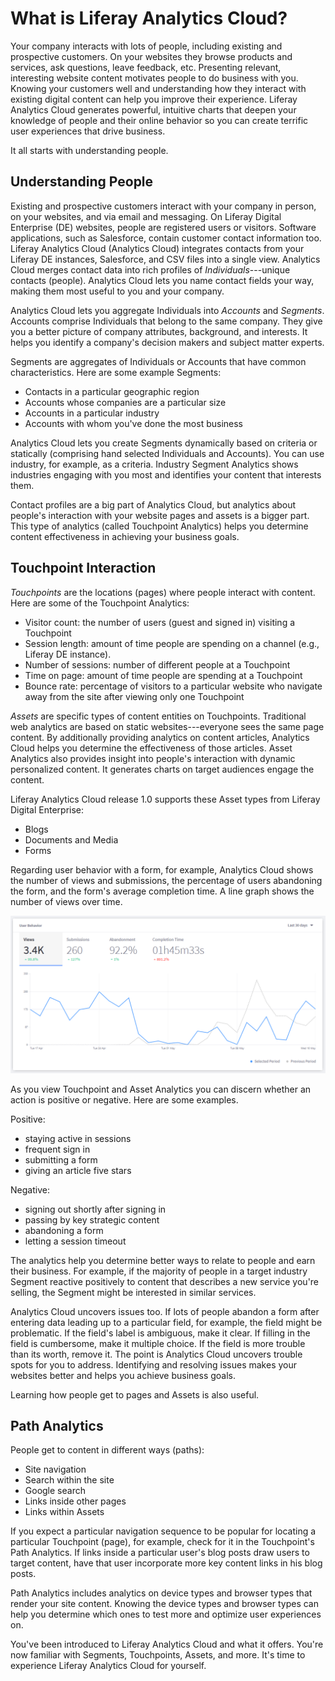 # What is Liferay Analytics Cloud?

Your company interacts with lots of people, including existing and prospective
customers. On your websites they browse products and services, ask questions,
leave feedback, etc. Presenting relevant, interesting website content motivates
people to do business with you. Knowing your customers well and understanding
how they interact with existing digital content can help you improve their
experience. Liferay Analytics Cloud generates powerful, intuitive charts that
deepen your knowledge of people and their online behavior so you can create
terrific user experiences that drive business. 

It all starts with understanding people.

## Understanding People 

Existing and prospective customers interact with your company in person, on your
websites, and via email and messaging. On Liferay Digital Enterprise (DE)
websites, people are registered users or visitors. Software applications, such
as Salesforce, contain customer contact information too. Liferay Analytics Cloud
(Analytics Cloud) integrates contacts from your Liferay DE instances,
Salesforce, and CSV files into a single view. Analytics Cloud merges contact
data into rich profiles of *Individuals*---unique contacts (people). Analytics
Cloud lets you name contact fields your way, making them most useful to you and
your company.

Analytics Cloud lets you aggregate Individuals into *Accounts* and *Segments*.
Accounts comprise Individuals that belong to the same company. They give you a
better picture of company attributes, background, and interests. It helps you
identify a company's decision makers and subject matter experts.

Segments are aggregates of Individuals or Accounts that have common
characteristics. Here are some example Segments:

- Contacts in a particular geographic region
- Accounts whose companies are a particular size
- Accounts in a particular industry
- Accounts with whom you've done the most business

Analytics Cloud lets you create Segments dynamically based on criteria or
statically (comprising hand selected Individuals and Accounts). You can use
industry, for example, as a criteria. Industry Segment Analytics shows
industries engaging with you most and identifies your content that interests
them. 

Contact profiles are a big part of Analytics Cloud, but analytics about people's
interaction with your website pages and assets is a bigger part. This type of
analytics (called Touchpoint Analytics) helps you determine content
effectiveness in achieving your business goals. 

## Touchpoint Interaction

*Touchpoints* are the locations (pages) where people interact with content. Here
are some of the Touchpoint Analytics: 

-   Visitor count: the number of users (guest and signed in) visiting a 
    Touchpoint
-   Session length: amount of time people are spending on a channel (e.g., 
    Liferay DE instance). 
-   Number of sessions: number of different people at a Touchpoint
-   Time on page: amount of time people are spending at a Touchpoint
-   Bounce rate: percentage of visitors to a particular website who navigate 
    away from the site after viewing only one Touchpoint

*Assets* are specific types of content entities on Touchpoints. Traditional web 
analytics are based on static websites---everyone sees the same page content. By
additionally providing analytics on content articles, Analytics Cloud helps you
determine the effectiveness of those articles. Asset Analytics also provides
insight into people's interaction with dynamic personalized content. It
generates charts on target audiences engage the content.

Liferay Analytics Cloud release 1.0 supports these Asset types from Liferay
Digital Enterprise:

- Blogs
- Documents and Media
- Forms

Regarding user behavior with a form, for example, Analytics Cloud shows the
number of views and submissions, the percentage of users abandoning the form,
and the form's average completion time. A line graph shows the number of views
over time.

![Figure 1: Analytics Cloud shows you how users interact with your forms.](../images/intro-form-behavior-card.png)

As you view Touchpoint and Asset Analytics you can discern whether an action is
positive or negative. Here are some examples. 

Positive:

- staying active in sessions
- frequent sign in
- submitting a form 
- giving an article five stars

Negative:

- signing out shortly after signing in
- passing by key strategic content
- abandoning a form
- letting a session timeout

The analytics help you determine better ways to relate to people and earn their
business. For example, if the majority of people in a target industry Segment
reactive positively to content that describes a new service you're selling, the
Segment might be interested in similar services. 

Analytics Cloud uncovers issues too. If lots of people abandon a form after
entering data leading up to a particular field, for example, the field might be
problematic. If the field's label is ambiguous, make it clear. If filling in the
field is cumbersome, make it multiple choice. If the field is more trouble than
its worth, remove it. The point is Analytics Cloud uncovers trouble spots for
you to address. Identifying and resolving issues makes your websites better and
helps you achieve business goals. 

Learning how people get to pages and Assets is also useful.

## Path Analytics

People get to content in different ways (paths):

- Site navigation
- Search within the site
- Google search
- Links inside other pages
- Links within Assets

If you expect a particular navigation sequence to be popular for locating a
particular Touchpoint (page), for example, check for it in the Touchpoint's Path
Analytics. If links inside a particular user's blog posts draw users to target
content, have that user incorporate more key content links in his blog posts. 

Path Analytics includes analytics on device types and browser types that render
your site content. Knowing the device types and browser types can help you
determine which ones to test more and optimize user experiences on. 

You've been introduced to Liferay Analytics Cloud and what it offers. You're now
familiar with Segments, Touchpoints, Assets, and more. It's time to experience
Liferay Analytics Cloud for yourself.
